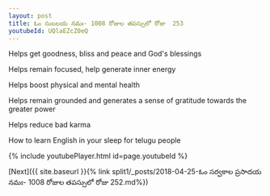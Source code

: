```yaml
---
layout: post
title: ఓం సుబలయ నమః- 1008 రోజుల తపస్సులో రోజు  253
youtubeId: UQlaEZcZ0eQ
---
```

 
 
Helps get goodness, bliss and peace and God's blessings
 
Helps remain focused, help generate inner energy 
 
Helps boost physical and mental health 
 
Helps remain grounded and generates a sense of gratitude towards the greater power 
 
Helps reduce bad karma
 
How to learn English in your sleep for telugu people
 
 
 
 


{% include youtubePlayer.html id=page.youtubeId %}
 
[Next]({{ site.baseurl }}{% link split1/_posts/2018-04-25-ఓం సర్వకాల ప్రసాదయ నమః- 1008 రోజుల తపస్సులో రోజు  252.md%})
 
